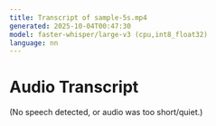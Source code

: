```yaml
---
title: Transcript of sample-5s.mp4
generated: 2025-10-04T00:47:30
model: faster-whisper/large-v3 (cpu,int8_float32)
language: nn
---
```


# Audio Transcript

(No speech detected, or audio was too short/quiet.)
